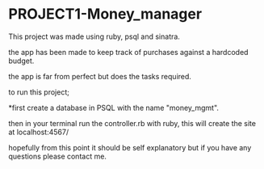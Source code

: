 # PROJECT1-Money_manager
This project was made using ruby, psql and sinatra.

the app has been made to keep track of purchases against a hardcoded budget.

the app is far from perfect but does the tasks required.

to run this project;

*first create a database in PSQL with the name "money_mgmt".

then in your terminal run the controller.rb with ruby, this will create the site at localhost:4567/

hopefully from this point it should be self explanatory but if you have any questions please contact me.
